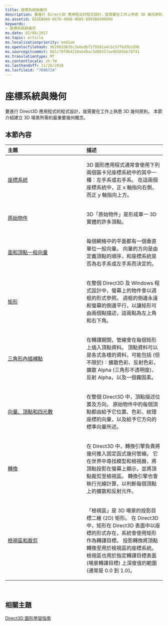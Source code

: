 ```yaml
---
title: 座標系統與幾何
description: 要進行 Direct3D 應用程式的程式設計，就需要在工作上熟悉 3D 幾何原則。 本節介紹建立 3D 場景所需的最重要幾何概念。
ms.assetid: E82EB0A9-0678-496B-96B3-8993BA580099
keywords:
- 座標系統與幾何
ms.date: 02/08/2017
ms.topic: article
ms.localizationpriority: medium
ms.openlocfilehash: 962002d635c3e6edbf1f9581a4cbc57fbd5b1d96
ms.sourcegitcommit: 681c70f964210ab49ac5d06357ae96505bb78741
ms.translationtype: MT
ms.contentlocale: zh-TW
ms.lasthandoff: 11/26/2018
ms.locfileid: "7696724"
---
```

# <a name="coordinate-systems-and-geometry"></a>座標系統與幾何


要進行 Direct3D 應用程式的程式設計，就需要在工作上熟悉 3D 幾何原則。 本節介紹建立 3D 場景所需的最重要幾何概念。

## <a name="span-idin-this-sectionspanin-this-section"></a><span id="in-this-section"></span>本節內容


<table>
<colgroup>
<col width="50%" />
<col width="50%" />
</colgroup>
<thead>
<tr class="header">
<th align="left">主題</th>
<th align="left">描述</th>
</tr>
</thead>
<tbody>
<tr class="odd">
<td align="left"><p><a href="coordinate-systems.md">座標系統</a></p></td>
<td align="left"><p>3D 圖形應用程式通常會使用下列兩個笛卡兒座標系統中的其中一種︰左手系或右手系。 在這兩個座標系統中，正 x 軸指向右側，而正 y 軸指向上方。</p></td>
</tr>
<tr class="even">
<td align="left"><p><a href="primitives.md">原始物件</a></p></td>
<td align="left"><p>3D「原始物件」<em></em>是形成單一 3D 實體的許多頂點。</p></td>
</tr>
<tr class="odd">
<td align="left"><p><a href="face-and-vertex-normal-vectors.md">面和頂點一般向量</a></p></td>
<td align="left"><p>每個網格中的平面都有一個垂直單位一般向量。 向量的方向是由定義頂點的順序，和座標系統是否為右手系或左手系而決定的。</p></td>
</tr>
<tr class="even">
<td align="left"><p><a href="rectangles.md">矩形</a></p></td>
<td align="left"><p>在整個 Direct3D 及 Windows 程式設計中，螢幕上的物件會以週框的形式參照。 週框的側邊永遠和螢幕的側邊平行，以讓矩形可由兩個點描述，這兩點為左上角和右下角。</p></td>
</tr>
<tr class="odd">
<td align="left"><p><a href="triangle-interpolation.md">三角形內插補點</a></p></td>
<td align="left"><p>在轉譯期間，管線會在每個矩形上插入頂點資料。 頂點資料可以是各式各樣的資料，可能包括 (但不限於)︰擴散色彩、反射色彩，擴散 Alpha (三角形不透明度)、反射 Alpha，以及一個霧因素。</p></td>
</tr>
<tr class="even">
<td align="left"><p><a href="vectors--vertices--and-quaternions.md">向量、頂點和四元數</a></p></td>
<td align="left"><p>在整個 Direct3D 中，頂點描述位置及方向。 原始物件中的每個頂點都由給予它位置、色彩、紋理座標的向量，以及給予它方向的標準向量所述。</p></td>
</tr>
<tr class="odd">
<td align="left"><p><a href="transforms.md">轉換</a></p></td>
<td align="left"><p>在 Direct3D 中，轉換引擎負責將幾何推入固定函式幾何管線。 它在世界中尋找模型和檢視器，將頂點投影在螢幕上顯示，並將頂點裁剪至檢視區。 轉換引擎也會執行光線計算，以判斷每個頂點上的擴散和反射元件。</p></td>
</tr>
<tr class="even">
<td align="left"><p><a href="viewports-and-clipping.md">檢視區和裁剪</a></p></td>
<td align="left"><p>「檢視區」<em></em>是 3D 場景的投影目標二維 (2D) 矩形。 在 Direct3D 中，矩形在 Direct3D 表面中以座標的形式存在，系統會使用矩形作為轉譯目標。 投影轉換將頂點轉換至用於檢視區的座標系統。 檢視區也用於指定轉譯目標表面 (場景轉譯目標) 上深度值的範圍 (通常是 0.0 到 1.0)。</p></td>
</tr>
</tbody>
</table>

 

## <a name="span-idrelated-topicsspanrelated-topics"></a><span id="related-topics"></span>相關主題


[Direct3D 圖形學習指南](index.md)

 

 




